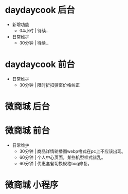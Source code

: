 # daydaycook 后台
* 新增功能
    - 04小时 | 待续...
* 日常维护
    - 30分钟 | 待续...

# daydaycook 前台
* 日常维护
    - 30分钟 | 限时折扣弹窗价格纠正

# 微商城 后台

# 微商城 前台
* 日常维护
    - 30分钟 | 商品详情轮播图webp格式在pc上不应该出现。
    - 60分钟 | 个人中心页面，某些机型样式错乱。
    - 60分钟 | 优惠套餐切换规格bug修复。

# 微商城 小程序
